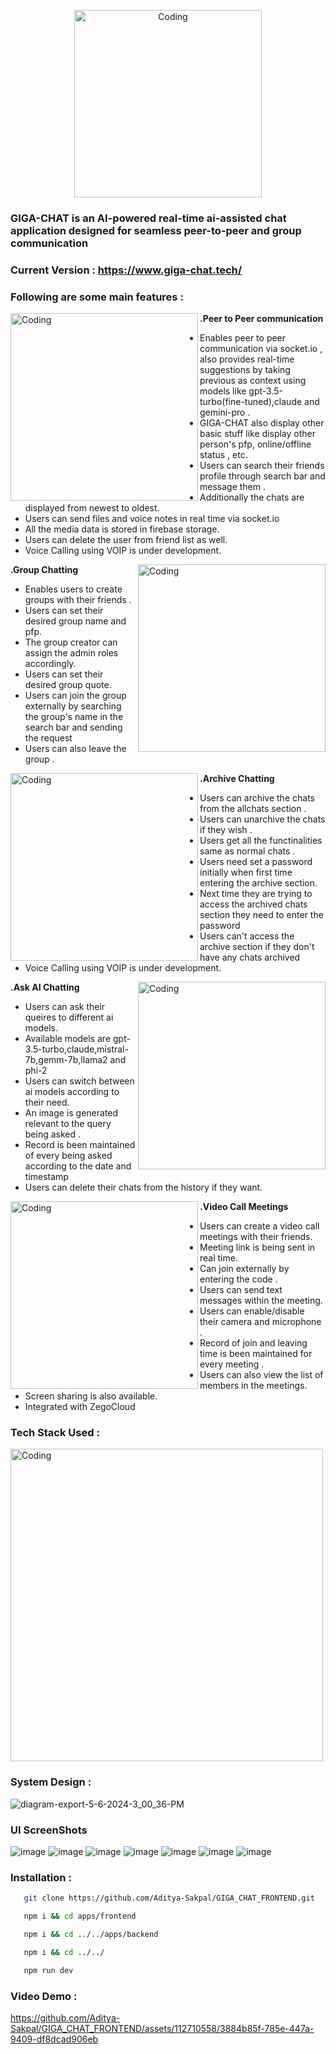 <p align="center">
  <img alt="Coding" width="300" src="https://firebasestorage.googleapis.com/v0/b/giga-chat-9416b.appspot.com/o/aiImages%2Fgiga-chat-logo.png?alt=media&token=da4e1855-70f0-4836-83e5-8a9ec15ba5ac" >
</p>


### GIGA-CHAT is an AI-powered real-time ai-assisted chat application designed for seamless peer-to-peer and group communication

### Current Version : https://www.giga-chat.tech/

### Following are some main features :  

**.Peer to Peer communication**
<img alt="Coding" align="left" width="300" src="https://firebasestorage.googleapis.com/v0/b/giga-chat-9416b.appspot.com/o/aiImages%2Fpeer_to_peer_chatting.png?alt=media&token=ebe525ce-7120-4679-83fc-e30e51e5cb39" >

- Enables peer to peer communication via socket.io , also provides real-time suggestions by taking previous as context using models like gpt-3.5-turbo(fine-tuned),claude and gemini-pro . 
- GIGA-CHAT also display other basic stuff like display other person's pfp, online/offline status , etc. 
- Users can search their friends profile through search bar and message them .
- Additionally the chats are displayed from newest to oldest.
- Users can send files and voice notes in real time via socket.io
- All the media data is stored in firebase storage.
- Users can delete the user from friend list as well.
- Voice Calling using VOIP is under development.

**.Group Chatting**
<img alt="Coding" align="right" width="300" src="https://firebasestorage.googleapis.com/v0/b/giga-chat-9416b.appspot.com/o/aiImages%2Fgroup-chatting.png?alt=media&token=5bdf1b7e-c18d-4604-831e-1a8c126866bf" >

- Enables users to create groups with their friends .
- Users can set their desired group name and pfp.
- The group creator can assign the admin roles accordingly.
- Users can set their desired group quote.
- Users can join the group externally by searching the group's name in the search bar and sending the request
- Users can also leave the group .

**.Archive Chatting**
<img alt="Coding" align="left" width="300" src="https://firebasestorage.googleapis.com/v0/b/giga-chat-9416b.appspot.com/o/aiImages%2Farchive-chatting.png?alt=media&token=7a94554d-c9c7-45fd-aa58-c74137bf2f37" >

- Users can archive the chats from the allchats section .
- Users can unarchive the chats if they wish .
- Users get all the functinalities same as normal chats .
- Users need set a password initially when first time entering the archive section.
- Next time they are trying to access the archived chats section they need to enter the password
- Users can't access the archive section if they don't have any chats archived
- Voice Calling using VOIP is under development.

**.Ask AI Chatting**
<img alt="Coding" align="right" width="300" src="https://firebasestorage.googleapis.com/v0/b/giga-chat-9416b.appspot.com/o/aiImages%2Fask_ai.png?alt=media&token=2e5489cb-c3d2-47a9-ab66-d38fdbb4aac0" >

- Users can ask their queires to different ai models.
- Available models are gpt-3.5-turbo,claude,mistral-7b,gemm-7b,llama2 and phi-2
- Users can switch between ai models according to their need.
- An image is generated relevant to the query being asked .
- Record is been maintained of every being asked according to the date and timestamp
- Users can delete their chats from the history if they want.

**.Video Call Meetings**
<img alt="Coding" align="left" width="300" src="https://firebasestorage.googleapis.com/v0/b/giga-chat-9416b.appspot.com/o/aiImages%2Fvideo_calling.png?alt=media&token=efd39c2d-9ede-4a93-ad4c-a17f359ff152" >

- Users can create a video call meetings with their friends.
- Meeting link is being sent in real time.
- Can join externally by entering the code .
- Users can send text messages within the meeting.
- Users can enable/disable their camera and microphone .
- Record of join and leaving time is been maintained for every meeting .
- Users can also view the list of members in the meetings.
- Screen sharing is also available.
- Integrated with ZegoCloud

### Tech Stack Used : 
<img alt="Coding" align="center" width="500" src="https://firebasestorage.googleapis.com/v0/b/giga-chat-9416b.appspot.com/o/aiImages%2Ftechstackicons.png?alt=media&token=a84e713d-481c-4efe-8890-edb9f85e29f6" >

### System Design :
![diagram-export-5-6-2024-3_00_36-PM](https://github.com/Aditya-Sakpal/GIGA_CHAT_FRONTEND/assets/112710558/cb875573-cfdf-4337-bb90-ad9983e6085e)

### UI ScreenShots
![image](https://github.com/Aditya-Sakpal/GIGA_CHAT_FRONTEND/assets/112710558/9d3666dc-cc42-433d-aa4d-bc3d927e5a08)
![image](https://github.com/Aditya-Sakpal/GIGA_CHAT_FRONTEND/assets/112710558/76faf6b9-239c-42b4-8660-8962cf70907e)
![image](https://github.com/Aditya-Sakpal/GIGA_CHAT_FRONTEND/assets/112710558/5234e850-a2ce-4716-a7d9-c2106fb57172)
![image](https://github.com/Aditya-Sakpal/GIGA_CHAT_FRONTEND/assets/112710558/b16049cc-9edd-4b98-8c8c-10d43e4a197b)
![image](https://github.com/Aditya-Sakpal/GIGA_CHAT_FRONTEND/assets/112710558/bdb85833-6480-43e5-8e55-45ea0f7d1d14)
![image](https://github.com/Aditya-Sakpal/GIGA_CHAT_FRONTEND/assets/112710558/b799c847-f6c9-4e81-a17f-f9549e40ceed)
![image](https://github.com/Aditya-Sakpal/GIGA_CHAT_FRONTEND/assets/112710558/c7580b6a-c810-40d6-b46f-85871c1f29fd)


### Installation :
```bash
   git clone https://github.com/Aditya-Sakpal/GIGA_CHAT_FRONTEND.git
```
```bash
   npm i && cd apps/frontend
```
```bash
   npm i && cd ../../apps/backend
```
```bash
   npm i && cd ../../
```
```bash
   npm run dev
```
### Video Demo :
https://github.com/Aditya-Sakpal/GIGA_CHAT_FRONTEND/assets/112710558/3884b85f-785e-447a-9409-df8dcad906eb


